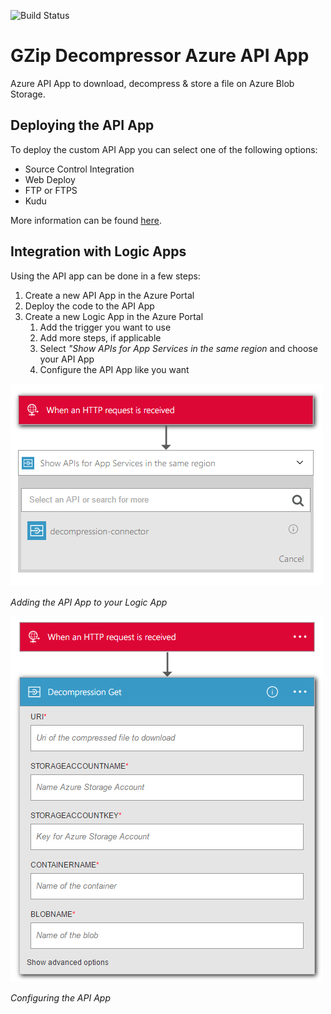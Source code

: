 ![Build Status](https://www.myget.org/BuildSource/Badge/tomkerkhove?identifier=6f8da83e-c00b-4603-a02a-a8200ba4a1f0)

GZip Decompressor Azure API App
===================================================

Azure API App to download, decompress &amp; store a file on Azure Blob Storage.

## Deploying the API App
To deploy the custom API App you can select one of the following options:

- Source Control Integration
- Web Deploy
- FTP or FTPS
- Kudu

More information can be found [here](https://azure.microsoft.com/en-us/documentation/articles/web-sites-deploy/).

## Integration with Logic Apps
Using the API app can be done in a few steps:

1. Create a new API App in the Azure Portal
2. Deploy the code to the API App
3. Create a new Logic App in the Azure Portal
	1. Add the trigger you want to use
	1. Add more steps, if applicable
	3. Select *"Show APIs for App Services in the same region* and choose your API App
	4. Configure the API App like you want

![Add new custom API App](./media/add-api-app.png)

*Adding the API App to your Logic App*

![Add new custom API App](./media/configure-api-app.png)

*Configuring the API App*